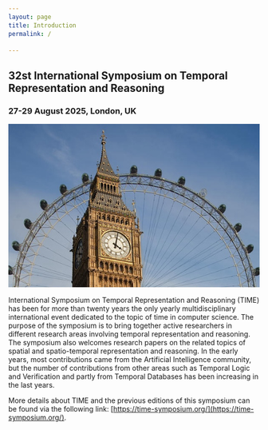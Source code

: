 ```yaml
---
layout: page
title: Introduction
permalink: /

---
```


## 32st International Symposium on Temporal Representation and Reasoning

### 27-29 August 2025, London, UK

<p style="text-align: center"><img src="assets/img/banner.jpg"></p>

International Symposium on Temporal Representation and Reasoning (TIME) has been for more than twenty years the only yearly multidisciplinary international event dedicated to the topic of time in computer science. The purpose of the symposium is to bring together active researchers in different research areas involving temporal representation and reasoning. The symposium also welcomes research papers on the related topics of spatial and spatio-temporal representation and reasoning. In the early years, most contributions came from the Artificial Intelligence community, but the number of contributions from other areas such as Temporal Logic and Verification and partly from Temporal Databases has been increasing in the last years.

More details about TIME and the previous editions of this symposium can be found via the following link: [https://time-symposium.org/](https://time-symposium.org/).
